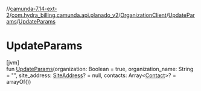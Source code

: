 //[camunda-7.14-ext-2](../../../../index.md)/[com.hydra_billing.camunda.api.planado_v2](../../index.md)/[OrganizationClient](../index.md)/[UpdateParams](index.md)/[UpdateParams](-update-params.md)

# UpdateParams

[jvm]\
fun [UpdateParams](-update-params.md)(organization: Boolean = true, organization_name: String = "", site_address: [SiteAddress](../../../com.hydra_billing.camunda.api.planado_v2.common_types/-site-address/index.md)? = null, contacts: Array<[Contact](../../../com.hydra_billing.camunda.api.planado_v2.common_types/-contact/index.md)>? = arrayOf<Contact>())
